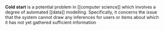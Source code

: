 **Cold start** is a potential problem in [[computer science]] which involves a degree of automated [[data]] modelling. Specifically, it concerns the issue that the system cannot draw any inferences for users or items about which it has not yet gathered sufficient information